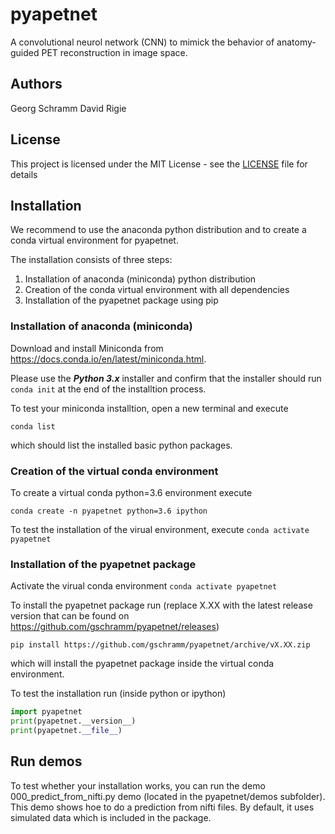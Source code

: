 # pyapetnet

A convolutional neurol network (CNN) to mimick the behavior of anatomy-guided PET 
reconstruction in image space.

## Authors

Georg Schramm
David Rigie

## License 

This project is licensed under the MIT License - see the [LICENSE](LICENSE) file for details

## Installation

We recommend to use the anaconda python distribution and to create a
conda virtual environment for pyapetnet.

The installation consists of three steps:
1. Installation of anaconda (miniconda) python distribution
2. Creation of the conda virtual environment with all dependencies
3. Installation of the pyapetnet package using pip

### Installation of anaconda (miniconda)

Download and install Miniconda from <https://docs.conda.io/en/latest/miniconda.html>.

Please use the ***Python 3.x*** installer and confirm that the installer
should run ```conda init``` at the end of the installtion process.

To test your miniconda installtion, open a new terminal and execute

```conda list```

which should list the installed basic python packages.

### Creation of the virtual conda environment

To create a virtual conda python=3.6 environment execute

```conda create -n pyapetnet python=3.6 ipython ```

To test the installation of the virual environment, execute
```conda activate pyapetnet```

### Installation of the pyapetnet package

Activate the virual conda environment
```conda activate pyapetnet```

To install the pyapetnet package run (replace X.XX with the latest release
version that can be found on https://github.com/gschramm/pyapetnet/releases)

```pip install https://github.com/gschramm/pyapetnet/archive/vX.XX.zip```

which will install the pyapetnet package inside the virtual
conda environment.

To test the installation run (inside python or ipython)

```python
import pyapetnet
print(pyapetnet.__version__)
print(pyapetnet.__file__) 
```

## Run demos

To test whether your installation works, you can run
the demo 000_predict_from_nifti.py demo (located in the
pyapetnet/demos subfolder). 
This demo shows hoe to do a prediction from nifti files. 
By default, it uses simulated data which is included in
the package.
